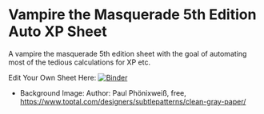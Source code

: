 # Vampire the Masquerade 5th Edition Auto XP Sheet

A vampire the masquerade 5th edition sheet with the goal of automating most of the tedious calculations for XP etc.

Edit Your Own Sheet Here: [![Binder](https://mybinder.org/badge_logo.svg)](https://mybinder.org/v2/gh/jgoppert/roll20-character-sheets/v5e?filepath=WODVtM5e%2FGenerateSheet.ipynb)

* Background Image: Author: Paul Phönixweiß, free, https://www.toptal.com/designers/subtlepatterns/clean-gray-paper/
